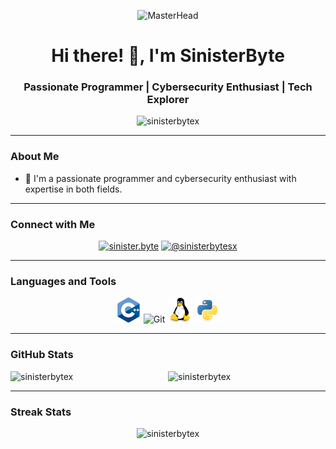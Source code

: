 <!-- Embedding the image within the content -->
<p align="center">
  <img src="https://i.pinimg.com/originals/eb/50/87/eb50875a68b04b0480fa929af2c7547c.gif" alt="MasterHead" />
</p>

<!-- Header -->
<h1 align="center">Hi there! 👋, I'm SinisterByte</h1>
<h3 align="center">Passionate Programmer | Cybersecurity Enthusiast | Tech Explorer</h3>

<!-- Profile views -->
<p align="center">
  <img src="https://komarev.com/ghpvc/?username=sinisterbytex&label=Profile%20views&color=0e75b6&style=flat" alt="sinisterbytex" />
</p>

---

<!-- About Me -->
### About Me
- 🌱 I'm a passionate programmer and cybersecurity enthusiast with expertise in both fields.

---

<!-- Connect with Me -->
### Connect with Me
<p align="center">
  <a href="https://instagram.com/sinister.byte" target="_blank"><img src="https://raw.githubusercontent.com/rahuldkjain/github-profile-readme-generator/master/src/images/icons/Social/instagram.svg" alt="sinister.byte" height="30" width="40" /></a>
  <a href="https://www.youtube.com/c/@sinisterbytesx" target="_blank"><img src="https://raw.githubusercontent.com/rahuldkjain/github-profile-readme-generator/master/src/images/icons/Social/youtube.svg" alt="@sinisterbytesx" height="30" width="40" /></a>
</p>

---

<!-- Languages and Tools -->
### Languages and Tools
<p align="center"> 
  <img src="https://raw.githubusercontent.com/devicons/devicon/master/icons/cplusplus/cplusplus-original.svg" alt="C++" width="40" height="40"/>
  <img src="https://www.vectorlogo.zone/logos/git-scm/git-scm-icon.svg" alt="Git" width="40" height="40"/>
  <img src="https://raw.githubusercontent.com/devicons/devicon/master/icons/linux/linux-original.svg" alt="Linux" width="40" height="40"/>
  <img src="https://raw.githubusercontent.com/devicons/devicon/master/icons/python/python-original.svg" alt="Python" width="40" height="40"/>
  <!-- Add more languages and tools here -->
</p>

---

<!-- GitHub Stats -->
### GitHub Stats
<p align="center">
  <img align="left" src="https://github-readme-stats.vercel.app/api/top-langs?username=sinisterbytex&show_icons=true&locale=en&layout=compact" alt="sinisterbytex" />
  <img src="https://github-readme-stats.vercel.app/api?username=sinisterbytex&show_icons=true&locale=en" alt="sinisterbytex" />
</p>

---

<!-- Streak Stats -->
### Streak Stats
<p align="center">
  <img src="https://github-readme-streak-stats.herokuapp.com/?user=sinisterbytex&" alt="sinisterbytex" />
</p>
